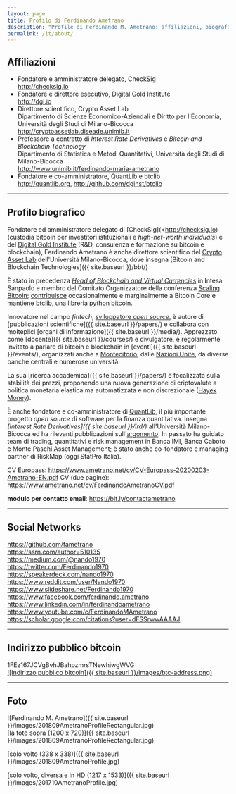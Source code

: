 ```yaml
---
layout: page
title: Profilo di Ferdinando Ametrano
description: "Profile di Ferdinando M. Ametrano: affiliazioni, biografia, social networks, foto, indirizzo pubblico bitcoin"
permalink: /it/about/
---
```


## Affiliazioni

* Fondatore e amministratore delegato, CheckSig  
  <http://checksig.io>
* Fondatore e direttore esecutivo, Digital Gold Institute  
  <http://dgi.io>
* Direttore scientifico, Crypto Asset Lab  
  Dipartimento di Scienze Economico-Aziendali e Diritto per l'Economia, Università degli Studi di Milano-Bicocca  
  <http://cryptoassetlab.diseade.unimib.it>
* Professore a contratto di *Interest Rate Derivatives* e *Bitcoin and Blockchain Technology*  
  Dipartimento di Statistica e Metodi Quantitativi, Università degli Studi di Milano-Bicocca  
  <http://www.unimib.it/ferdinando-maria-ametrano>
* Fondatore e co-amministratore, QuantLib e btclib  
  <http://quantlib.org>, <http://github.com/dginst/btclib>

---

## Profilo biografico

Fondatore ed amministratore delegato di
[CheckSig](<http://checksig.io)
(custodia bitcoin per investitori istituzionali
e _high-net-worth individuals_)
e del [Digital Gold Institute](http://dgi.io)
(R&D, consulenza e formazione su bitcoin e blockchain),
Ferdinando Ametrano è anche
direttore scientifico
del [Crypto Asset Lab](http://cryptoassetlab.diseade.unimib.it)
dell'Università Milano-Bicocca, dove insegna
[Bitcoin and Blockchain Technologies]({{ site.baseurl }}/bbt/)

È stato in precedenza
*[Head of Blockchain and Virtual Currencies](https://www.finextra.com/videoarticle/1241/blockchain-needs-a-native-digital-asset)*
in Intesa Sanpaolo e
membro del Comitato Organizzatore della conferenza
[Scaling Bitcoin](https://scalingbitcoin.org/);
[contribuisce](https://github.com/bitcoin/bitcoin/pulls?q=is%3Apr+author%3Afametrano)
occasionalmente e marginalmente a Bitcoin Core e mantiene
[btclib](http://github.com/dginst/btclib), una libreria python bitcoin.

Innovatore nel campo *fintech*,
[sviluppatore *open source*](https://github.com/fametrano),
è autore di [pubblicazioni scientifiche]({{ site.baseurl }}/papers/) e collabora con molteplici [organi di informazione]({{ site.baseurl }}/media/). Apprezzato come [docente]({{ site.baseurl }}/courses/) e divulgatore, è regolarmente invitato a parlare di bitcoin e blockchain in [eventi]({{ site.baseurl }}/events/), organizzati anche a [Montecitorio](https://www.youtube.com/watch?v=vLM3FUuCFLY&list=PLrVvuryXHYTdKXzpIx7aYAzqAiRpaebWp&index=2), dalle [Nazioni Unite](https://www.youtube.com/watch?v=VbwUwioZ9F0&t=330s&index=10&list=PLrVvuryXHYTezxoQBL7Lw3svQEVd2uTzZ), da diverse banche centrali e numerose università.

La sua [ricerca accademica]({{ site.baseurl }}/papers/) è focalizzata sulla stabilità dei prezzi, proponendo una nuova generazione di criptovalute a politica monetaria elastica ma automatizzata e non discrezionale ([Hayek Money](https://ssrn.com/abstract=2425270)).

È anche fondatore e co-amministratore di [QuantLib](https://www.quantlib.org), il più importante progetto *open source* di software per la finanza quantitativa. Insegna *[Interest Rate Derivatives]({{ site.baseurl }}/ird/)* all'Università Milano-Bicocca ed ha rilevanti pubblicazioni sull'[argomento](https://ssrn.com/author=510135). In passato ha guidato team di trading, quantitativi e risk management in Banca IMI, Banca Caboto e Monte Paschi Asset Management; è stato anche co-fondatore e managing partner di RiskMap (oggi StatPro Italia).

CV Europass: <https://www.ametrano.net/cv/CV-Europass-20200203-Ametrano-EN.pdf>
CV (due pagine): <https://www.ametrano.net/cv/FerdinandoAmetranoCV.pdf>

**modulo per contatto email**: <https://bit.ly/contactametrano>

---

## Social Networks

<https://github.com/fametrano>  
<https://ssrn.com/author=510135>  
<https://medium.com/@nando1970>  
<https://twitter.com/Ferdinando1970>  
<https://speakerdeck.com/nando1970>  
<https://www.reddit.com/user/Nando1970>  
<https://www.slideshare.net/Ferdinando1970>  
<https://www.facebook.com/ferdinando.ametrano>  
<https://www.linkedin.com/in/ferdinandoametrano>  
<https://www.youtube.com/c/FerdinandoMAmetrano>  
<https://scholar.google.com/citations?user=dFSSrwwAAAAJ>

---

## Indirizzo pubblico bitcoin

1FEz167JCVgBvhJBahpzmrsTNewhiwgWVG  
[![Indirizzo pubblico bitcoin]({{ site.baseurl }}/images/btc-address.png)](bitcoin:1FEz167JCVgBvhJBahpzmrsTNewhiwgWVG)

---

## Foto

![Ferdinando M. Ametrano]({{ site.baseurl }}/images/201809AmetranoProfileRectangular.jpg)  
[la foto sopra (1200 x 720)]({{ site.baseurl }}/images/201809AmetranoProfileRectangular.jpg)

[solo volto (338 x 338)]({{ site.baseurl }}/images/201809AmetranoProfile.jpg)

[solo volto, diversa e in HD (1217 x 1533)]({{ site.baseurl }}/images/201710AmetranoProfile.jpg)
